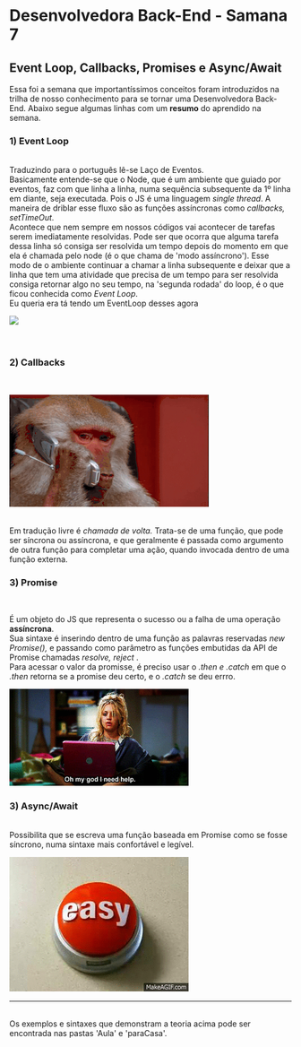 # Desenvolvedora Back-End - Samana 7
## Event Loop, Callbacks, Promises e Async/Await

Essa foi a semana que importantíssimos conceitos foram introduzidos na trilha de nosso conhecimento para se tornar uma Desenvolvedora Back-End. Abaixo segue algumas linhas com um **resumo** do aprendido na semana. 

### 1) Event Loop
<br>
Traduzindo para o português lê-se Laço de Eventos. <br>
Basicamente entende-se que o Node, que é um ambiente que guiado por eventos, faz com que linha a linha, numa sequência subsequente da 1º linha em diante, seja executada. Pois o JS é uma linguagem <em>single thread</em>. A maneira de driblar esse fluxo são as funções assíncronas como <em>callbacks, setTimeOut.</em> <br>
Acontece que nem sempre em nossos códigos vai acontecer de tarefas serem imediatamente resolvidas. Pode ser que ocorra que alguma tarefa dessa linha só consiga ser resolvida um tempo depois do momento em que ela é chamada pelo node (é o que chama de 'modo assíncrono'). Esse modo de o ambiente continuar a chamar a linha subsequente e deixar que a linha que tem uma atividade que precisa de um tempo para ser resolvida consiga retornar algo no seu tempo, na 'segunda rodada' do loop, é o que ficou conhecida como <em>Event Loop</em>.

<br>
Eu queria era tá tendo um EventLoop desses agora

![](loop.gif)

<br> 

### 2) Callbacks
<br>

![](callback.gif)

<br>
Em tradução livre é <em> chamada de volta. </em> Trata-se de uma função, que pode ser síncrona ou assíncrona, e que geralmente é passada como argumento de outra função para completar uma ação, quando invocada dentro de uma função externa.

<br>

### 3) Promise
<br>

É um objeto do JS que representa o sucesso ou a falha de uma operação **assíncrona**. <br>
Sua sintaxe é inserindo dentro de uma função as palavras reservadas <em> new Promise(), </em> e passando como parâmetro as funções embutidas da API de Promise chamadas <em> resolve, reject </em>. <br>
Para acessar o valor da promisse, é preciso usar o <em> .then e .catch</em> em que o <em>.then </em> retorna se a promise deu certo, e o <em> .catch </em> se deu errro.
<br>

![](promise.gif)

### 3) Async/Await

<br>
Possibilita que se escreva uma função baseada em Promise como se fosse síncrono, numa sintaxe mais confortável e legível.
<br>

![](easy.gif)

-----
<br>
Os exemplos e sintaxes que demonstram a teoria acima pode ser encontrada nas pastas 'Aula' e 'paraCasa'. 


